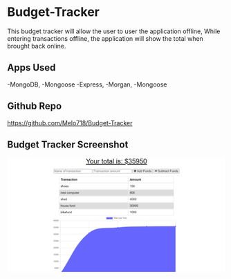 # Budget-Tracker
This budget tracker will allow the user to user the application offline,  While entering transactions offline, the application will show the total when brought back online. 

## Apps Used
-MongoDB, 
-Mongoose 
-Express, 
-Morgan, 
-Mongoose

## Github Repo
https://github.com/Melo718/Budget-Tracker

## Budget Tracker Screenshot
![Budget Tracker](public\icons\trackerpic.png)